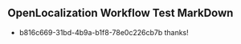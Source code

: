 ## OpenLocalization Workflow Test MarkDown
* b816c669-31bd-4b9a-b1f8-78e0c226cb7b thanks!

<!--HONumber=Jul16_HO2-->


